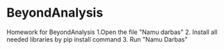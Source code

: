 # BeyondAnalysis
Homework for BeyondAnalysis
1.Open the file "Namu darbas"
2. Install all needed libraries by pip install command
3. Run "Namu Darbas"
